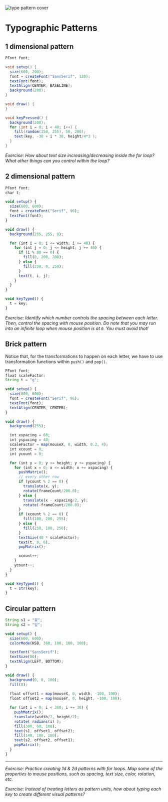 ![type pattern cover](../images/type-pattern-cover.png)

# Typographic Patterns

## 1 dimensional pattern

```java
PFont font;

void setup() {
  size(600, 200);
  font = createFont("SansSerif", 120);
  textFont(font);
  textAlign(CENTER, BASELINE);
  background(200);
}

void draw() {
}

void keyPressed() {
  background(200);
  for (int i = 0; i < 40; i++) {
    fill(random(150, 255), 50, 200);
    text(key, -30 + i * 30, height/4*3 );
  }
}
```

*Exercise: How about text size increasing/decreasing inside the for loop? What other things can you control within the loop?*

## 2 dimensional pattern
```js
PFont font;
char t;

void setup() {
  size(600, 600);
  font = createFont("Serif", 96);
  textFont(font);
}

void draw() {
  background(255, 255, 0);

  for (int i = 0; i <= width; i += 40) {
    for (int j = 0; j <= height; j += 40) {
      if (i % 80 == 0) {
        fill(0, 200, 200);
      } else {
        fill(250, 0, 250);
      }
      text(t, i, j);
    }
  }
}

void keyTyped() {
  t = key;
}
```

*Exercise: Identify which number controls the spacing between each letter. Then, control the spacing with mouse position. Do note that you may run into an infinite loop when mouse position is at `0`. You must avoid that!*

## Brick pattern
Notice that, for the transformations to happen on each letter, we have to use transformation functions within `push()` and `pop()`.

```js
PFont font;
float scaleFactor;
String t = "g";

void setup() {
  size(800, 600);
  font = createFont("Serif", 96);
  textFont(font);
  textAlign(CENTER, CENTER);
}

void draw() {
  background(255);

  int xspacing = 60;
  int yspacing = 40;
  scaleFactor = map(mouseX, 0, width, 0.2, 4);
  int xcount = 0;
  int ycount = 0;

  for (int y = 0; y <= height; y += yspacing) {
    for (int x = 0; x <= width; x += xspacing) {
      pushMatrix();
      // every other row
      if (ycount % 2 == 0) {
        translate(x, y);
        rotate(frameCount/200.0);
      } else {
        translate(x - xspacing/2, y);
        rotate(-frameCount/200.0);
      }
      if (xcount % 2 == 0) {
        fill(100, 200, 255);
      } else {
        fill(250, 100, 250);
      } 
      textSize(40 * scaleFactor);
      text(t, 0, 0);
      popMatrix();

      xcount++;
    }
    ycount++;
  }
}

void keyTyped() {
  t = str(key);
}

```

## Circular pattern

```js
String s1 = "꽃";
String s2 = "잎";

void setup() {
  size(600, 600);
  colorMode(HSB, 360, 100, 100, 100);

  textFont("SansSerif");
  textSize(80);
  textAlign(LEFT, BOTTOM);
}

void draw() {
  background(0, 0, 100);
  fill(0);
  
  float offset1 = map(mouseX, 0, width, -100, 100);
  float offset2 = map(mouseY, 0, height, -100, 100);

  for (int i = 0; i < 360; i += 30) {
    pushMatrix();
    translate(width/2, height/2);
    rotate( radians(i) );
    fill(300, 60, 100);
    text(s1, offset1, offset2);
    fill(140, 100, 100);
    text(s2, offset2, offset1);
    popMatrix();
  }
}
```

------

*Exercise: Practice creating 1d & 2d patterns with for loops. Map some of the properties to mouse positions, such as spacing, text size, color, rotation, etc.*

*Exercise: Instead of treating letters as pattern units, how about typing each key to create different visual patterns?*
